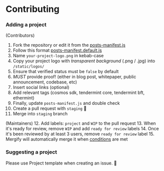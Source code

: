 # Contributing

### Adding a project

(Contributors)
1. Fork the repository or edit it from the [posts-manifest.js](/data/posts-manifest.js)
2. Follow this format [posts-manifest.default.js](/data/posts-manifest.default.js)
3. Name `your-project-logo.png` in kebab-case
4. Copy your project logo with _transparent background_ (.png / .jpg) into `/static/logos/`
5. Ensure that verified status must be `false` by default
6. _MUST_ provide proof! (either in blog post, whitepaper, public announcement, codebase, etc)
7. Insert social links (optional)
8. Add relevant tags (cosmos sdk, tendermint core, tendermint bft, ethermint)
9. Finally, update `posts-manifest.js` and double check
10. Create a pull request with `staging` 🚀
11. Merge into `staging` branch

(Maintainers)
12. Add labels: `project` and `WIP` to the pull request
13. When it's ready for review, remove `WIP` and add `ready for review` labels
14. Once it's been reviewed by at least 3 users, remove `ready for review` label
15. Mergify will automatically merge it when [conditions](./.mergify.yml) are met

### Suggesting a project

Please use Project template when creating an issue. 🤝